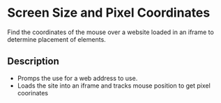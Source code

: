 # Screen Size and Pixel Coordinates

Find the coordinates of the mouse over a website loaded in an iframe to determine placement of elements.

## Description

* Promps the use for a web address to use.
* Loads the site into an iframe and tracks mouse position to get pixel coorinates
